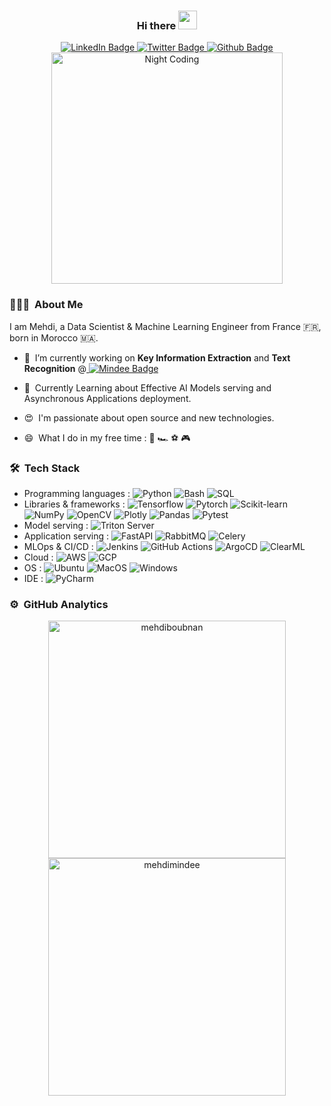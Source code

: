 <div id="header" align="center">
<!--   <img src="https://media.giphy.com/media/M9gbBd9nbDrOTu1Mqx/giphy.gif" width="100"/> -->
  <h3 align="center">Hi there <img src="https://media.giphy.com/media/hvRJCLFzcasrR4ia7z/giphy.gif" width="30"/></h3>  
  <div id="badges">
    <a href="https://www.linkedin.com/in/mehdi-boubnan/">
      <img src="https://img.shields.io/badge/LinkedIn-blue?style=for-the-badge&logo=linkedin&logoColor=white" alt="LinkedIn Badge"/>
    </a>
    <a href="https://twitter.com/MehdiBoubnan">
      <img src="https://img.shields.io/badge/Twitter-blue?style=for-the-badge&logo=twitter&logoColor=white" alt="Twitter Badge"/>
    </a>
    <a href="https://github.com/mehdimindee">
      <img src="https://img.shields.io/badge/Work Account-grey?style=for-the-badge&logo=github&logoColor=white" alt="Github Badge"/>
    </a>
  </div>
  <img src="https://komarev.com/ghpvc/?username=boubnanm&style=flat-square&color=blue" alt=""/>
</div>
<!-- <div align="center">
  <img src="https://c.tenor.com/mGgWY8RkgYMAAAAC/hello-world.gif" width="200"/>
  <img src="https://media.giphy.com/media/M9gbBd9nbDrOTu1Mqx/giphy.gif" width="600" height="300"/>
</div> -->

<div align="center">
<img alt="Night Coding" src="https://c.tenor.com/NOYF3f82b_gAAAAC/programmer.gif" width="370" align="center"/>
</div> 


### 👨🏻‍💻 &nbsp;About Me
I am Mehdi, a Data Scientist & Machine Learning Engineer from France 🇫🇷, born in Morocco 🇲🇦.
- 🔭 &nbsp;I’m currently working on **Key Information Extraction** and **Text Recognition** @<a href="https://mindee.com/">
      <img src="https://img.shields.io/badge/-Mindee-white.svg?logo=data:image/svg%2bxml;base64,PHN2ZyB4bWxucz0iaHR0cDovL3d3dy53My5vcmcvMjAwMC9zdmciIHZlcnNpb249IjEiIHdpZHRoPSIzMiIgaGVpZ2h0PSIzMiI+PHBhdGggZD0iTTE4LjMyOSAwaDEzLjc0NnYzMkgxOC4zM1YyNy40M2g5LjE2NFY0LjU3MkgxOC4zM1Ywek00LjU4MiAxMy43MTRWMjcuNDNoOS4xNjVWMzJIMFYwaDEzLjc0N3Y0LjU3MUg0LjU4MnY5LjE0M3ptNC41ODIgMHYtNC41N2gxMy43NDd2NC41N0g5LjE2NHptMCA5LjE0M3YtNC41NzFoNC41ODN2NC41NzFIOS4xNjR6IiBmaWxsPSIjRkQzMjQ2Ii8+PC9zdmc+" alt="Mindee Badge"/>
    </a>
    
- 🌱 &nbsp;Currently Learning about Effective AI Models serving and Asynchronous Applications deployment.

- 😍 &nbsp;I'm passionate about open source and new technologies.
 
- 😄 &nbsp;What I do in my free time : 📸 🏎️ ⚽ 🎮


### 🛠️ &nbsp;Tech Stack
- Programming languages : 
![Python](https://img.shields.io/badge/Python-3776AB?style=flat&logo=python&logoColor=white)
![Bash](https://img.shields.io/badge/Bash-121011?style=flat&logo=gnu-bash&logoColor=white)
![SQL](https://img.shields.io/badge/SQL-4479A1?style=flat&logo=mysql&logoColor=white)
- Libraries & frameworks : 
![Tensorflow](https://img.shields.io/badge/TensorFlow-FF6F00?style=flat&logo=tensorflow&logoColor=white)
![Pytorch](https://img.shields.io/badge/PyTorch-EE4C2C?style=flat&logo=pytorch&logoColor=white)
![Scikit-learn](https://img.shields.io/badge/scikit_learn-F7931E?style=flat&logo=scikit-learn&logoColor=white)
![NumPy](https://img.shields.io/badge/NumPy-013243?style=flat&logo=numpy&logoColor=white)
![OpenCV](https://img.shields.io/badge/OpenCV-5C3EE8?style=flat&logo=opencv&logoColor=white)
![Plotly](https://img.shields.io/badge/Plotly-3F4F75?style=flat&logo=plotly&logoColor=white)
![Pandas](https://img.shields.io/badge/Pandas-150458?style=flat&logo=pandas&logoColor=white)
![Pytest](https://img.shields.io/badge/Pytest-0A9EDC?style=flat&logo=pytest&logoColor=white)
- Model serving :
![Triton Server](https://img.shields.io/badge/Triton_Server-76B900?style=flat&logo=NVIDIA&logoColor=white)
- Application serving :
![FastAPI](https://img.shields.io/badge/FastAPI-005571?style=flat&logo=fastapi&logoColor=white)
![RabbitMQ](https://img.shields.io/badge/-RabbitMQ-FF6600?style=flat&logo=rabbitmq&logoColor=white)
![Celery](https://img.shields.io/badge/Celery-37814A?style=flat&logo=Celery&logoColor=white)
- MLOps & CI/CD :
![Jenkins](https://img.shields.io/badge/Jenkins-D24939?style=flat&logo=jenkins&logoColor=white)
![GitHub Actions](https://img.shields.io/badge/Github_Actions-2088FF?style=flat&logo=githubactions&logoColor=white)
![ArgoCD](https://img.shields.io/badge/Argocd-EF7B4D?&style=plastic&logo=Argo&logoColor=white)
![ClearML](https://img.shields.io/badge/ClearML-06194E?style=flat&logoColor=white)
- Cloud : 
![AWS](https://img.shields.io/badge/AWS-232F3E?style=flat&logo=amazonaws&logoColor=white)
![GCP](https://img.shields.io/badge/Google_Cloud-4285F4?style=flat&logo=googlecloud&logoColor=white)
- OS : 
![Ubuntu](https://img.shields.io/badge/Ubuntu-E95420?style=flat&logo=ubuntu&logoColor=white)
![MacOS](https://img.shields.io/badge/MacOS-000000?style=flat&logo=macos&logoColor=white)
![Windows](https://img.shields.io/badge/Windows-0078D6?style=flat&logo=windows&logoColor=white)
- IDE :
![PyCharm](https://img.shields.io/badge/PyCharm-000000?style=flat&logo=pycharm&logoColor=white)

### ⚙️ &nbsp;GitHub Analytics

<p align="center">
<a href="https://github.com/mehdiboubnan">
<img align="center" src="https://github-stats-ten-umber.vercel.app/api?username=mehdiboubnan&custom_title=My%20Personal%20GitHub%20Stats&include_all_commits=True&count_private=true&show_icons=true&locale=en&theme=dark&layout=compac" width="380" alt="mehdiboubnan" />  
</a>
<a href="https://github.com/mehdimindee">
<img align="center" src="https://github-readme-stats.vercel.app/api?username=mehdimindee&custom_title=My%20Work%20GitHub%20Stats&include_all_commits=True&count_private=true&show_icons=true&locale=en&theme=dark&layout=compact" width="380" alt="mehdimindee" />  
</a>
</p>
